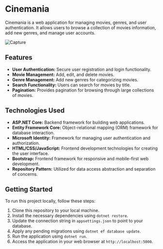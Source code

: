 # Cinemania

Cinemania is a web application for managing movies, genres, and user authentication. It allows users to browse a collection of movies information, add new genres, and manage user accounts.

![Capture](https://github.com/RafayKhattak/Cinemania/assets/90026724/99a3dd55-ae8b-4fa7-8db5-b51a52cdf3d6)


## Features

- **User Authentication:** Secure user registration and login functionality.
- **Movie Management:** Add, edit, and delete movies.
- **Genre Management:** Add new genres for categorizing movies.
- **Search Functionality:** Users can search for movies by title.
- **Pagination:** Provides pagination for browsing through large collections of movies.

## Technologies Used

- **ASP.NET Core:** Backend framework for building web applications.
- **Entity Framework Core:** Object-relational mapping (ORM) framework for database interaction.
- **Microsoft Identity:** Framework for managing user authentication and authorization.
- **HTML/CSS/JavaScript:** Frontend development technologies for creating the user interface.
- **Bootstrap:** Frontend framework for responsive and mobile-first web development.
- **Repository Pattern:** Utilized for data access abstraction and separation of concerns.

## Getting Started

To run this project locally, follow these steps:

1. Clone this repository to your local machine.
2. Install the necessary dependencies using `dotnet restore`.
3. Update the connection string in `appsettings.json` to point to your database.
4. Apply any pending migrations using `dotnet ef database update`.
5. Run the application using `dotnet run`.
6. Access the application in your web browser at `http://localhost:5000`.
